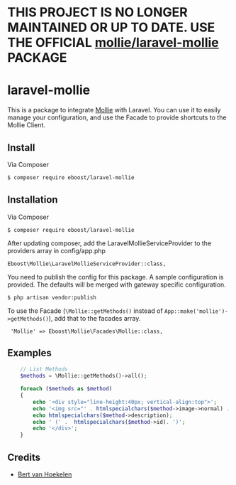 # THIS PROJECT IS NO LONGER MAINTAINED OR UP TO DATE. USE THE OFFICIAL [mollie/laravel-mollie](https://github.com/mollie/laravel-mollie) PACKAGE

# laravel-mollie

This is a package to integrate [Mollie](https://github.com/mollie/mollie-api-php) with Laravel.
You can use it to easily manage your configuration, and use the Facade to provide shortcuts to the Mollie Client.

## Install

Via Composer

``` bash
$ composer require eboost/laravel-mollie
```

## Installation

Via Composer

    $ composer require eboost/laravel-mollie

After updating composer, add the LaravelMollieServiceProvider to the providers array in config/app.php

    Eboost\Mollie\LaravelMollieServiceProvider::class,

You need to publish the config for this package. A sample configuration is provided. The defaults will be merged with gateway specific configuration.

    $ php artisan vendor:publish

To use the Facade (`\Mollie::getMethods()` instead of `App::make('mollie')->getMethods()`), add that to the facades array.

     'Mollie' => Eboost\Mollie\Facades\Mollie::class,
    

## Examples
``` php
    // List Methods
    $methods = \Mollie::getMethods()->all();

    foreach ($methods as $method)
    {
        echo '<div style="line-height:40px; vertical-align:top">';
        echo '<img src="' . htmlspecialchars($method->image->normal) . '"> ';
        echo htmlspecialchars($method->description);
        echo ' (' .  htmlspecialchars($method->id). ')';
        echo '</div>';
    }
```
    
## Credits
- [Bert van Hoekelen](https://github.com/BertvanHoekelen)
